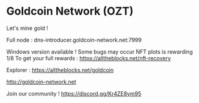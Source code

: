 # Goldcoin Network (OZT)

Let's mine gold !

Full node : dns-introducer.goldcoin-network.net:7999

Windows version available ! Some bugs may occur
NFT plots is rewarding 1/8
To get your full rewards : https://alltheblocks.net/nft-recovery

Explorer : https://alltheblocks.net/goldcoin

http://goldcoin-network.net

Join our community ! https://discord.gg/Kr4ZE8ym95

